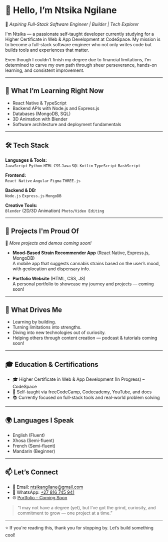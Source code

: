 # 👋 Hello, I’m Ntsika Ngilane

🎯 *Aspiring Full-Stack Software Engineer | Builder | Tech Explorer*

I'm Ntsika — a passionate self-taught developer currently studying for a Higher Certificate in Web & App Development at CodeSpace. My mission is to become a full-stack software engineer who not only writes code but builds tools and experiences that matter.

Even though I couldn’t finish my degree due to financial limitations, I’m determined to carve my own path through sheer perseverance, hands-on learning, and consistent improvement.

---

## 🧠 What I’m Learning Right Now

- React Native & TypeScript
- Backend APIs with Node.js and Express.js
- Databases (MongoDB, SQL)
- 3D Animation with Blender
- Software architecture and deployment fundamentals

---

## 🛠️ Tech Stack

**Languages & Tools:**  
`JavaScript` `Python` `HTML` `CSS` `Java` `SQL` `Kotlin` `TypeScript` `BashScript`

**Frontend:**  
`React Native` `Angular` `Figma` `THREE.js`

**Backend & DB:**  
`Node.js` `Express.js` `MongoDB`

**Creative Tools:**  
`Blender` (2D/3D Animation) `Photo/Video Editing`

---

## 🧪 Projects I'm Proud Of

🚧 *More projects and demos coming soon!*

- **Mood-Based Strain Recommender App** (React Native, Express.js, MongoDB)  
  A mobile app that suggests cannabis strains based on the user’s mood, with geolocation and dispensary info.

- **Portfolio Website** (HTML, CSS, JS)  
  A personal portfolio to showcase my journey and projects — coming soon!

---

## 🌱 What Drives Me

- Learning by building.
- Turning limitations into strengths.
- Diving into new technologies out of curiosity.
- Helping others through content creation — podcast & tutorials coming soon!

---

## 🎓 Education & Certifications

- 🎓 Higher Certificate in Web & App Development (In Progress) – CodeSpace  
- 🧾 Self-taught via freeCodeCamp, Codecademy, YouTube, and docs  
- 📚 Currently focused on full-stack tools and real-world problem solving

---

## 🌍 Languages I Speak

- English (Fluent)  
- Xhosa (Semi-fluent)  
- French (Semi-fluent)  
- Mandarin (Beginner)

---

## 📫 Let’s Connect

- 💌 Email: ntsikangilane@gmail.com  
- 📱 WhatsApp: [+27 816 745 941](https://wa.me/27816745941)
- 🌐 [Portfolio – Coming Soon]()

> “I may not have a degree (yet), but I’ve got the grind, curiosity, and commitment to grow — one project at a time.”

---

⭐ If you're reading this, thank you for stopping by. Let’s build something cool!
